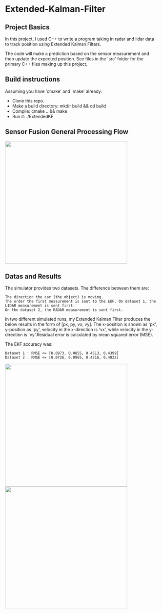 # Extended-Kalman-Filter

## Project Basics

In this project, I used C++ to write a program taking in radar and lidar data to track position using Extended Kalman 
Filters.

The code will make a prediction based on the sensor measurement and then update the expected position. See files in the 
'src' folder for the primary C++ files making up this project.

## Build instructions

Assuming you have 'cmake' and 'make' already:

* Clone this repo.
* Make a build directory: mkdir build && cd build
* Compile: cmake .. && make
* Run it: ./ExtendedKF

## Sensor Fusion General Processing Flow

<img src="./Visualized Images/Track2-Data Map.png" width="400px">

## Datas and Results

The simulator provides two datasets. The difference between them are:

    The direction the car (the object) is moving.
    The order the first measurement is sent to the EKF. On dataset 1, the LIDAR measurement is sent first. 
    On the dataset 2, the RADAR measurement is sent first.
    
In two different simulated runs, my Extended Kalman Filter produces the below results in the form of [px, py, vx, vy]. The x-position is shown as 'px', 
y-position as 'py', velocity in the x-direction is 'vx', while velocity in the y-direction is 'vy'.Residual error is 
calculated by mean squared error (MSE).

The EKF accuracy was:

    Dataset 1 : RMSE <= [0.0973, 0.0855, 0.4513, 0.4399]
    Dataset 2 : RMSE <= [0.0726, 0.0965, 0.4216, 0.4932]


<img src="./Visualized Images/Track2-Data Map.png" width="400px">

<img src="./Visualized Images/Track2-Data Map.png" width="400px">



    

